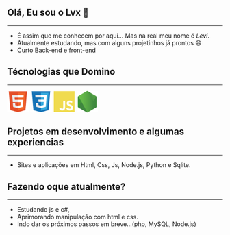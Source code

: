 ## Olá, Eu sou o Lvx 👋
___

- É assim que me conhecem por aqui... Mas na real meu nome é *Levi*.
- Atualmente estudando, mas com alguns projetinhos já prontos 😄
- Curto Back-end e front-end

## Técnologias que Domino
___
<img src="https://raw.githubusercontent.com/devicons/devicon/master/icons/html5/html5-original.svg" width="50" margin-right="20px"/>  <img src="https://raw.githubusercontent.com/devicons/devicon/master/icons/css3/css3-original.svg" width="50"/> <img src="https://raw.githubusercontent.com/devicons/devicon/master/icons/javascript/javascript-plain.svg" width="50"/>  <img src="https://raw.githubusercontent.com/devicons/devicon/master/icons/nodejs/nodejs-original.svg" width="50"/>





## Projetos em desenvolvimento e algumas experiencias
___

- Sites e aplicações em Html, Css, Js, Node.js, Python e Sqlite.

## Fazendo oque atualmente? 
___
- Estudando js e c#, 
- Aprimorando manipulação com html e css.
- Indo dar os próximos passos em breve...(php, MySQL, Node.js)
